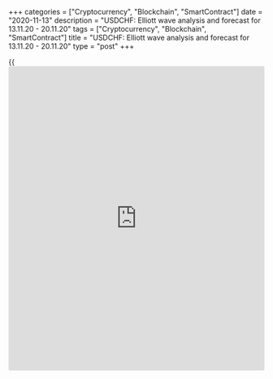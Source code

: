 +++
categories = ["Cryptocurrency", "Blockchain", "SmartContract"]
date = "2020-11-13"
description = "USDCHF: Elliott wave analysis and forecast for 13.11.20 - 20.11.20"
tags = ["Cryptocurrency", "Blockchain", "SmartContract"]
title = "USDCHF: Elliott wave analysis and forecast for 13.11.20 - 20.11.20"
type = "post"
+++

{{<iframe id="large-banner" src="https://www.bounty.group/#slide=3.0" width="100%" height="600" scrolling="no" style="border: 0px solid rgb(216, 221, 230); border-radius: 3px;">}}

2020-11-13

2020-11-13

USDCHF: Elliott wave analysis and forecast for 13.11.20 - 20.11.20Alex
Geuta

 **Main scenario:** consider long positions from corrections above the
level of 0.8978 with a target of 0.9296 – 0.9468.

 **Alternative scenario:** breakout and consolidation below the level of
0.8978 will allow the pair to continue declining to the levels of 0.8900
– 0.8800.

 **Analysis:** Daily time frame: presumably, the descending first wave
of larger degree (1) of 5 has formed and an ascending correction is now
developing as wave (2) of 5. H4 time frame: wave A of (2) has formed and
wave B of (2) finished developing. Apparently, wave С of (2) is
developing on the H1 time frame, with the first wave of smaller degree i
of C formed and a local correction developing as wave ii of C inside. If
this assumption is correct, the pair will continue to rise to 0.9296 –
0.9468 after correction. The level of 0.8978 is critical in this
scenario. Its breakout will allow the pair to continue falling to the
levels of 0.8900 – 0.8800.

* * *

* * *

* * *

P.S. Did you like my article? Share it in social networks: it will be
the best “thank you" :)

Ask me questions and comment below. I’ll be glad to answer your
questions and give necessary explanations.

 **Useful links:**

  * I recommend trying to trade with a reliable broker [here][1]. The system allows you to trade by yourself or copy successful traders from all across the globe.
  * Use my promo-code BLOG for getting deposit bonus 50% on LiteForex platform. Just enter this code in the appropriate field while [depositing][2] your trading account.
  * Telegram chat for traders: <t.me/liteforexengchat>. We are sharing the signals and trading experience
  * Telegram channel with high-quality analytics, Forex reviews, training articles, and other useful things for traders <t.me/liteforex>

## Price chart of USDCHF in real time mode

The content of this article reflects the author’s opinion and does not
necessarily reflect the official position of LiteForex. The material
published on this page is provided for informational purposes only and
should not be considered as the provision of investment advice for the
purposes of Directive 2004/39/EC.

Rate this article:

{{value}}

( {{count}} {{title}} )

   1. my.liteforex.com/?category=analysts-opinions&slug=usdchf-elliott-wave-analysis-and-forecast-for-131120-201120&openPopup=%2Fregistration%2Fpopup&utm_source=blog&utm_medium=article&utm_campaign=bonus
   2. my.liteforex.com/deposit/?category=analysts-opinions&slug=usdchf-elliott-wave-analysis-and-forecast-for-131120-201120&promo_code=BLOG&utm_source=blog&utm_medium=article&utm_campaign=bonus